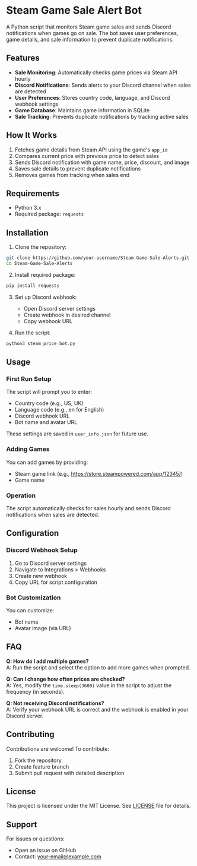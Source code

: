 # Steam Game Sale Alert Bot

A Python script that monitors Steam game sales and sends Discord notifications when games go on sale. The bot saves user preferences, game details, and sale information to prevent duplicate notifications.

## Features

- **Sale Monitoring**: Automatically checks game prices via Steam API hourly
- **Discord Notifications**: Sends alerts to your Discord channel when sales are detected
- **User Preferences**: Stores country code, language, and Discord webhook settings
- **Game Database**: Maintains game information in SQLite
- **Sale Tracking**: Prevents duplicate notifications by tracking active sales

## How It Works

1. Fetches game details from Steam API using the game's `app_id`
2. Compares current price with previous price to detect sales
3. Sends Discord notification with game name, price, discount, and image
4. Saves sale details to prevent duplicate notifications
5. Removes games from tracking when sales end

## Requirements

- Python 3.x
- Required package: `requests`

## Installation

1. Clone the repository:
```bash
git clone https://github.com/your-username/Steam-Game-Sale-Alerts.git
cd Steam-Game-Sale-Alerts
```

2. Install required package:
```bash
pip install requests
```

3. Set up Discord webhook:
   - Open Discord server settings
   - Create webhook in desired channel
   - Copy webhook URL

4. Run the script:
```bash
python3 steam_price_bot.py
```

## Usage

### First Run Setup

The script will prompt you to enter:
- Country code (e.g., US, UK)
- Language code (e.g., en for English)
- Discord webhook URL
- Bot name and avatar URL

These settings are saved in `user_info.json` for future use.

### Adding Games

You can add games by providing:
- Steam game link (e.g., https://store.steampowered.com/app/12345/)
- Game name

### Operation

The script automatically checks for sales hourly and sends Discord notifications when sales are detected.

## Configuration

### Discord Webhook Setup

1. Go to Discord server settings
2. Navigate to Integrations > Webhooks
3. Create new webhook
4. Copy URL for script configuration

### Bot Customization

You can customize:
- Bot name
- Avatar image (via URL)

## FAQ

**Q: How do I add multiple games?**  
A: Run the script and select the option to add more games when prompted.

**Q: Can I change how often prices are checked?**  
A: Yes, modify the `time.sleep(3600)` value in the script to adjust the frequency (in seconds).

**Q: Not receiving Discord notifications?**  
A: Verify your webhook URL is correct and the webhook is enabled in your Discord server.

## Contributing

Contributions are welcome! To contribute:

1. Fork the repository
2. Create feature branch
3. Submit pull request with detailed description

## License

This project is licensed under the MIT License. See [LICENSE](LICENSE) file for details.

## Support

For issues or questions:
- Open an issue on GitHub
- Contact: your-email@example.com
